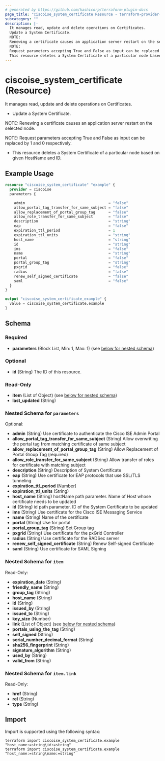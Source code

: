 ```yaml
---
# generated by https://github.com/hashicorp/terraform-plugin-docs
page_title: "ciscoise_system_certificate Resource - terraform-provider-ciscoise"
subcategory: ""
description: |-
  It manages read, update and delete operations on Certificates.
  Update a System Certificate.
  NOTE:
  Renewing a certificate causes an application server restart on the selected node.
  NOTE:
  Request parameters accepting True and False as input can be replaced by 1 and 0 respectively.
  This resource deletes a System Certificate of a particular node based on given HostName and ID.
---
```


# ciscoise_system_certificate (Resource)

It manages read, update and delete operations on Certificates.

- Update a System Certificate.

NOTE:
Renewing a certificate causes an application server restart on the selected node.

NOTE:
Request parameters accepting True and False as input can be replaced by 1 and 0 respectively.


- This resource deletes a System Certificate of a particular node based on given HostName and ID.

## Example Usage

```terraform
resource "ciscoise_system_certificate" "example" {
  provider = ciscoise
  parameters {

    admin                                      = "false"
    allow_portal_tag_transfer_for_same_subject = "false"
    allow_replacement_of_portal_group_tag      = "false"
    allow_role_transfer_for_same_subject       = "false"
    description                                = "string"
    eap                                        = "false"
    expiration_ttl_period                      = 1
    expiration_ttl_units                       = "string"
    host_name                                  = "string"
    id                                         = "string"
    ims                                        = "false"
    name                                       = "string"
    portal                                     = "false"
    portal_group_tag                           = "string"
    pxgrid                                     = "false"
    radius                                     = "false"
    renew_self_signed_certificate              = "false"
    saml                                       = "false"
  }
}

output "ciscoise_system_certificate_example" {
  value = ciscoise_system_certificate.example
}
```

<!-- schema generated by tfplugindocs -->
## Schema

### Required

- **parameters** (Block List, Min: 1, Max: 1) (see [below for nested schema](#nestedblock--parameters))

### Optional

- **id** (String) The ID of this resource.

### Read-Only

- **item** (List of Object) (see [below for nested schema](#nestedatt--item))
- **last_updated** (String)

<a id="nestedblock--parameters"></a>
### Nested Schema for `parameters`

Optional:

- **admin** (String) Use certificate to authenticate the Cisco ISE Admin Portal
- **allow_portal_tag_transfer_for_same_subject** (String) Allow overwriting the portal tag from matching certificate of same subject
- **allow_replacement_of_portal_group_tag** (String) Allow Replacement of Portal Group Tag (required)
- **allow_role_transfer_for_same_subject** (String) Allow transfer of roles for certificate with matching subject
- **description** (String) Description of System Certificate
- **eap** (String) Use certificate for EAP protocols that use SSL/TLS tunneling
- **expiration_ttl_period** (Number)
- **expiration_ttl_units** (String)
- **host_name** (String) hostName path parameter. Name of Host whose certificate needs to be updated
- **id** (String) id path parameter. ID of the System Certificate to be updated
- **ims** (String) Use certificate for the Cisco ISE Messaging Service
- **name** (String) Name of the certificate
- **portal** (String) Use for portal
- **portal_group_tag** (String) Set Group tag
- **pxgrid** (String) Use certificate for the pxGrid Controller
- **radius** (String) Use certificate for the RADSec server
- **renew_self_signed_certificate** (String) Renew Self-signed Certificate
- **saml** (String) Use certificate for SAML Signing


<a id="nestedatt--item"></a>
### Nested Schema for `item`

Read-Only:

- **expiration_date** (String)
- **friendly_name** (String)
- **group_tag** (String)
- **host_name** (String)
- **id** (String)
- **issued_by** (String)
- **issued_to** (String)
- **key_size** (Number)
- **link** (List of Object) (see [below for nested schema](#nestedobjatt--item--link))
- **portals_using_the_tag** (String)
- **self_signed** (String)
- **serial_number_decimal_format** (String)
- **sha256_fingerprint** (String)
- **signature_algorithm** (String)
- **used_by** (String)
- **valid_from** (String)

<a id="nestedobjatt--item--link"></a>
### Nested Schema for `item.link`

Read-Only:

- **href** (String)
- **rel** (String)
- **type** (String)

## Import

Import is supported using the following syntax:

```shell
terraform import ciscoise_system_certificate.example "host_name:=string\id:=string"
terraform import ciscoise_system_certificate.example "host_name:=string\name:=string"
```
